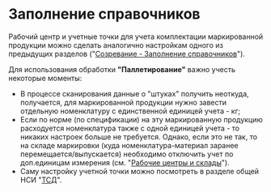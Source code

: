 # Заполнение справочников

Рабочий центр и учетные точки для учета комплектации маркированной
продукции можно сделать аналогично настройкам одного из предыдущих разделов
("[Созревание - Заполнение
справочников](../../SemiHardCheese/Maturation/DataFilling/readme.md)").

Для использования обработки **"Паллетирование"** важно учесть некоторые
моменты:

-   В процессе сканирования данные о "штуках" получить неоткуда,
    получается, для маркированной продукции нужно завести отдельную
    номенклатуру с единственной единицей учета - кг;
-   Если по норме (по спецификации) на эту маркированную продукцию
    расходуется номенклатура также с одной единицей учета - то никаких
    настроек больше не требуется. Однако, если это не так, то на складе
    маркировки (куда номенклатура-материал заранее
    перемещается/выпускается) необходимо отключить учет по доп.единицам
    измерения (см. "[Рабочие центры и
    склады](../../CommonInformation/Handbooks/WorkCentresAndWarehouses/WorkCentresAndWarehouses.md)").
-   Саму настройку учетной точки можно посмотреть в разделе общей НСИ
    "[ТСД](../../CommonInformation/Handbooks/ButtonOfAccountPoint/DataCollectionTerminal/DataCollectionTerminal.md)".

